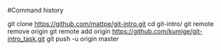 #Command history

git clone https://github.com/mattpe/git-intro.git
cd git-intro/
git remote remove origin
git remote add origin https://github.com/kumige/git-intro_task.git
git push -u origin master
